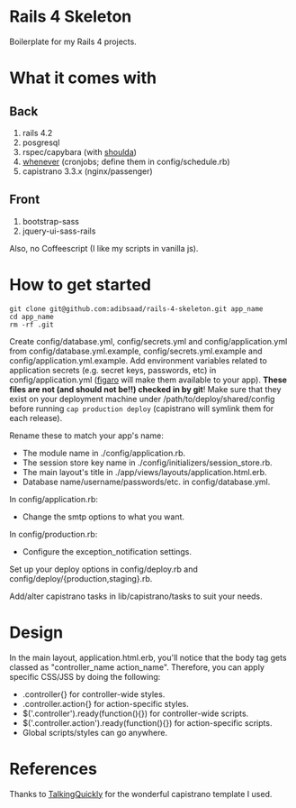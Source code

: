 # Rails 4 Skeleton

Boilerplate for my Rails 4 projects.

# What it comes with

## Back
1. rails 4.2
1. posgresql
1. rspec/capybara (with [shoulda](https://github.com/thoughtbot/shoulda))
1. [whenever](https://github.com/javan/whenever) (cronjobs; define them in config/schedule.rb)
1. capistrano 3.3.x (nginx/passenger)

## Front
1. bootstrap-sass
1. jquery-ui-sass-rails

Also, no Coffeescript (I like my scripts in vanilla js).

# How to get started

```
git clone git@github.com:adibsaad/rails-4-skeleton.git app_name
cd app_name
rm -rf .git
```

Create config/database.yml, config/secrets.yml and config/application.yml from config/database.yml.example,
config/secrets.yml.example and config/application.yml.example. Add environment variables related to application
secrets (e.g. secret keys, passwords, etc) in config/application.yml ([figaro](https://github.com/laserlemon/figaro)
will make them available to your app). **These files are not (and should not be!!) checked in by git**! Make sure that they
exist on your deployment machine under /path/to/deploy/shared/config before running ```cap production deploy```
(capistrano will symlink them for each release).

Rename these to match your app's name:
- The module name in ./config/application.rb.
- The session store key name in ./config/initializers/session_store.rb.
- The main layout's title in ./app/views/layouts/application.html.erb.
- Database name/username/passwords/etc. in config/database.yml.

In config/application.rb:
- Change the smtp options to what you want.

In config/production.rb:
- Configure the exception_notification settings.

Set up your deploy options in config/deploy.rb and config/deploy/{production,staging}.rb.

Add/alter capistrano tasks in lib/capistrano/tasks to suit your needs.

# Design

In the main layout, application.html.erb, you'll notice that
the body tag gets classed as "controller_name action_name".
Therefore, you can apply specific CSS/JSS by doing the following:
- .controller{} for controller-wide styles.
- .controller.action{} for action-specific styles.
- $('.controller').ready(function(){}) for controller-wide scripts.
- $('.controller.action').ready(function(){}) for action-specific scripts.
- Global scripts/styles can go anywhere.

# References

Thanks to [TalkingQuickly](https://github.com/TalkingQuickly/capistrano-3-rails-template) for the wonderful
capistrano template I used.
